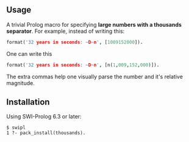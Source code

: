 Usage
-----

A trivial Prolog macro for specifying **large numbers with a thousands separator**.
For example, instead of writing this:

```prolog
format('32 years in seconds: ~D~n', [1009152000]).
```

One can write this

```prolog
format('32 years in seconds: ~D~n', [n(1,009,152,000)]).
```

The extra commas help one visually parse the number and it's relative magnitude.

Installation
------------

Using SWI-Prolog 6.3 or later:

    $ swipl
    1 ?- pack_install(thousands).